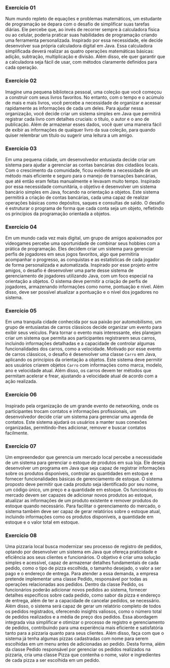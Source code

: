 ### Exercício 01 ###

Num mundo repleto de equações e problemas matemáticos, um estudante de programação se
depara com o desafio de simplificar suas tarefas diárias. Ele percebe que, ao invés de recorrer
sempre à calculadora física ou ao celular, poderia praticar suas habilidades de programação
criando uma ferramenta personalizada.
Inspirado por essa necessidade, ele decide desenvolver sua própria calculadora digital em Java.
Essa calculadora simplificada deverá realizar as quatro operações matemáticas básicas: adição,
subtração, multiplicação e divisão. Além disso, ele quer garantir que a calculadora seja fácil de
usar, com métodos claramente definidos para cada operação.


### Exercício 02 ###

Imagine uma pequena biblioteca pessoal, uma coleção que você começou a construir com seus
livros favoritos. No entanto, com o tempo e o acúmulo de mais e mais livros, você percebe a
necessidade de organizar e acessar rapidamente as informações de cada um deles.
Para ajudar nessa organização, você decide criar um sistema simples em Java que permitirá
registrar cada livro com detalhes cruciais: o título, o autor e o ano de publicação. Além de
armazenar esses dados, você quer uma maneira fácil de exibir as informações de qualquer livro
da sua coleção, para quando quiser relembrar um título ou sugerir uma leitura a um amigo.


### Exercício 03 ###

Em uma pequena cidade, um desenvolvedor entusiasta decide criar um sistema para ajudar a
gerenciar as contas bancárias dos cidadãos locais. Com o crescimento da comunidade, ficou
evidente a necessidade de um método mais eficiente e seguro para o manejo de transações
bancárias, que até então eram feitas manualmente e levavam muito tempo.
Inspirado por essa necessidade comunitária, o objetivo é desenvolver um sistema bancário
simples em Java, focando na orientação a objetos. Este sistema permitirá a criação de contas
bancárias, cada uma capaz de realizar operações básicas como depósitos, saques e consultas de
saldo. O desafio é estruturar o programa de forma que cada conta seja um objeto, refletindo os
princípios da programação orientada a objetos.


### Exercício 04 ###

Em um mundo cada vez mais digital, um grupo de amigos apaixonados por videogames percebe
uma oportunidade de combinar seus hobbies com a prática de programação. Eles decidem criar
um sistema para gerenciar perfis de jogadores em seus jogos favoritos, algo que permitiria
acompanhar o progresso, as conquistas e as estatísticas de cada jogador de forma personalizada
e automatizada.
Inspirado por esse projeto entre amigos, o desafio é desenvolver uma parte desse sistema de
gerenciamento de jogadores utilizando Java, com um foco especial na orientação a objetos. O
sistema deve permitir a criação de perfis de jogadores, armazenando informações como nome,
pontuação e nível. Além disso, deve ser possível atualizar a pontuação e o nível dos jogadores no
sistema.


### Exercício 05 ###

Em uma tranquila cidade conhecida por sua paixão por automobilismo, um grupo de entusiastas de
carros clássicos decide organizar um evento para exibir seus veículos. Para tornar o evento mais
interessante, eles planejam criar um sistema que permita aos participantes registrarem seus carros,
incluindo informações detalhadas e a capacidade de controlar algumas funcionalidades dos carros, como
a velocidade.
Motivado por esse evento de carros clássicos, o desafio é desenvolver uma classe `Carro` em Java,
aplicando os princípios da orientação a objetos. Este sistema deve permitir aos usuários criarem objetos
`Carro` com informações como marca, modelo, ano e velocidade atual. Além disso, os carros devem ter
métodos que permitam acelerar e frear, ajustando a velocidade atual de acordo com a ação realizada.


### Exercício 06 ###

Inspirado pela organização de um grande evento de networking, onde os participantes trocam
contatos e informações profissionais, um desenvolvedor decide criar um sistema para gerenciar
uma agenda de contatos. Este sistema ajudará os usuários a manter suas conexões organizadas,
permitindo-lhes adicionar, remover e buscar contatos facilmente.


### Exercício 07 ###

Um empreendedor que gerencia um mercado local percebe a necessidade de um sistema para gerenciar
o estoque de produtos em sua loja. Ele deseja desenvolver um programa em Java que seja capaz de
registrar informações sobre os produtos disponíveis, controlar as quantidades em estoque e fornecer
funcionalidades básicas de gerenciamento de estoque. O sistema proposto deve permitir que cada
produto seja identificado por seu nome, um código único, um preço e a quantidade em estoque.
Os funcionários do mercado devem ser capazes de adicionar novos produtos ao estoque, atualizar as
informações de um produto existente e remover produtos do estoque quando necessário. Para facilitar
o gerenciamento do mercado, o sistema também deve ser capaz de gerar relatórios sobre o estoque
atual, incluindo informações como os produtos disponíveis, a quantidade em estoque e o valor total em
estoque.


### Exercício 08 ###

Uma pizzaria local busca modernizar seu processo de registro de pedidos, optando por desenvolver um sistema
em Java que ofereça praticidade e eficiência aos seus clientes e funcionários. O objetivo é criar uma solução
simples e acessível, capaz de armazenar detalhes fundamentais de cada pedido, como o tipo de pizza escolhida, o
tamanho desejado, o valor a ser pago e o endereço de entrega. Para atender a essa demanda, a empresa pretende
implementar uma classe Pedido, responsável por todas as operações relacionadas aos pedidos.
Dentro da classe Pedido, os funcionários poderão adicionar novos pedidos ao sistema, fornecer detalhes
específicos sobre cada pedido, como sabor da pizza e endereço de entrega, além de ter a capacidade de cancelar
pedidos, se necessário. Além disso, o sistema será capaz de gerar um relatório completo de todos os pedidos
registrados, oferecendo insights valiosos, como o número total de pedidos realizados e a média de preço dos
pedidos. Essa abordagem integrada visa simplificar e otimizar o processo de registro e gerenciamento de pedidos,
contribuindo para uma experiência mais eficiente e satisfatória tanto para a pizzaria quanto para seus clientes.
Além disso, faça com que o sistema já tenha algumas pizzas cadastradas com nome para serem escolhidas em um
menu antes de adicionadas ao pedido. Desta forma, além da classe Pedido responsável por gerenciar os pedidos
realizados na pizzaria, cria uma classe Pizza que contenha o nome, valor e ingredientes de cada pizza a ser
escolhida em um pedido.

